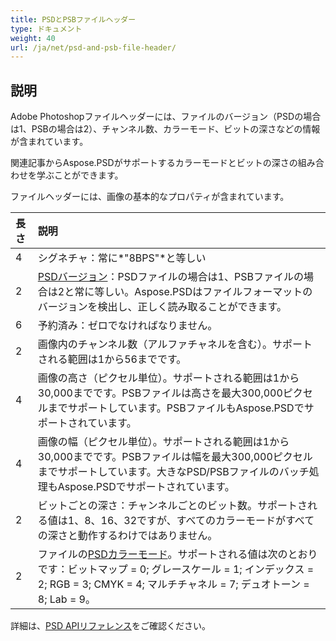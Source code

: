 ```yaml
---
title: PSDとPSBファイルヘッダー
type: ドキュメント
weight: 40
url: /ja/net/psd-and-psb-file-header/
---
```


## **説明**
Adobe Photoshopファイルヘッダーには、ファイルのバージョン（PSDの場合は1、PSBの場合は2）、チャンネル数、カラーモード、ビットの深さなどの情報が含まれています。

関連記事からAspose.PSDがサポートするカラーモードとビットの深さの組み合わせを学ぶことができます。

ファイルヘッダーには、画像の基本的なプロパティが含まれています。

|**長さ**|**説明**|
| :- | :- |
|4|シグネチャ：常に*"8BPS"*と等しい|
|2|[PSDバージョン](https://reference.aspose.com/psd/net/aspose.psd.fileformats.psd/fileformatversion)：PSDファイルの場合は1、PSBファイルの場合は2と常に等しい。Aspose.PSDはファイルフォーマットのバージョンを検出し、正しく読み取ることができます。|
|6|予約済み：ゼロでなければなりません。|
|2|画像内のチャンネル数（アルファチャネルを含む）。サポートされる範囲は1から56までです。|
|4|画像の高さ（ピクセル単位）。サポートされる範囲は1から30,000までです。PSBファイルは高さを最大300,000ピクセルまでサポートしています。PSBファイルもAspose.PSDでサポートされています。|
|4|画像の幅（ピクセル単位）。サポートされる範囲は1から30,000までです。PSBファイルは幅を最大300,000ピクセルまでサポートしています。大きなPSD/PSBファイルのバッチ処理もAspose.PSDでサポートされています。|
|2|ビットごとの深さ：チャンネルごとのビット数。サポートされる値は1、8、16、32ですが、すべてのカラーモードがすべての深さと動作するわけではありません。|
|2|ファイルの[PSDカラーモード](https://reference.aspose.com/psd/java/com.aspose.psd.fileformats.psd/ColorModes)。サポートされる値は次のとおりです：ビットマップ = 0; グレースケール = 1; インデックス = 2; RGB = 3; CMYK = 4; マルチチャネル = 7; デュオトーン = 8; Lab = 9。|
詳細は、[PSD APIリファレンス](https://reference.aspose.com/psd)をご確認ください。
